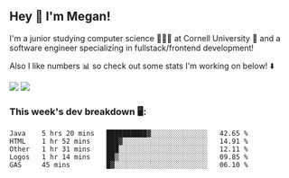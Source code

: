 ## Hey 👋 I'm Megan! 
I'm a junior studying computer science 👩🏻‍💻 at Cornell University 🐻 and a software engineer specializing in fullstack/frontend development!

Also I like numbers 📊 so check out some stats I'm working on below! ⬇️

<img src="https://github-readme-stats.meganyin13.vercel.app/api?username=meganyin13&show_icons=true&hide=stars&count_private=true" />

<img src="https://github-readme-stats.meganyin13.vercel.app/api/top-langs/?username=meganyin13&layout=compact&hide=Jupyter%20Notebook" />

### This week's dev breakdown 🖥:
<!--START_SECTION:waka-->
```text
Java    5 hrs 20 mins   ██████████▓░░░░░░░░░░░░░░   42.65 % 
HTML    1 hr 52 mins    ███▓░░░░░░░░░░░░░░░░░░░░░   14.91 % 
Other   1 hr 31 mins    ███░░░░░░░░░░░░░░░░░░░░░░   12.11 % 
Logos   1 hr 14 mins    ██▒░░░░░░░░░░░░░░░░░░░░░░   09.85 % 
GAS     45 mins         █▓░░░░░░░░░░░░░░░░░░░░░░░   06.10 % 
```
<!--END_SECTION:waka-->
